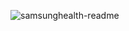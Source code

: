 ![samsunghealth-readme](https://user-images.githubusercontent.com/74659491/168962294-b3cc1e84-1f83-4d47-a0a3-f4baf51e5cbb.png)
